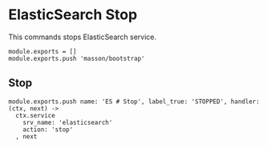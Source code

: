 
# ElasticSearch Stop

This commands stops ElasticSearch service.

    module.exports = []
    module.exports.push 'masson/bootstrap'

## Stop

    module.exports.push name: 'ES # Stop', label_true: 'STOPPED', handler: (ctx, next) ->
      ctx.service
        srv_name: 'elasticsearch'
        action: 'stop'
      , next
